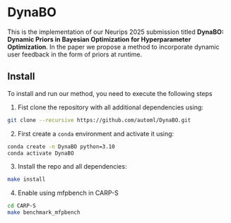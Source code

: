 # DynaBO
This is the implementation of our Neurips 2025 submission titled **DynaBO: Dynamic Priors in Bayesian Optimization for Hyperparameter Optimization**. In the paper we propose a method to incorporate dynamic user feedback in the form of priors at runtime.

## Install
To install and run our method, you need to execute the following steps
1. Fist clone the repository with all additional dependencies using:
```bash
git clone --recursive https://github.com/automl/DynaBO.git 
```
2. First create a `conda` environment and activate it using:
```bash
conda create -n DynaBO python=3.10
conda activate DynaBO
```
3. Install the repo and all dependencies:
```bash
make install
```
4. Enable using mfpbench in CARP-S
```bash
cd CARP-S
make benchmark_mfpbench
```
